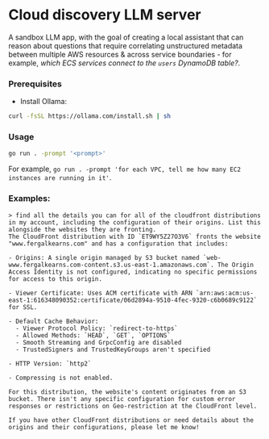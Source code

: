 # Cloud discovery LLM server

A sandbox LLM app, with the goal of creating a local assistant that can reason about questions that require correlating unstructured metadata between multiple AWS resources & across service boundaries - for example, _which ECS services connect to the `users` DynamoDB table?_.

### Prerequisites

* Install Ollama:

```bash
curl -fsSL https://ollama.com/install.sh | sh
```


### Usage

```bash
go run . -prompt '<prompt>'
```

For example, `go run . -prompt 'for each VPC, tell me how many EC2 instances are running in it'`.

### Examples:

```
> find all the details you can for all of the cloudfront distributions in my account, including the configuration of their origins. List this alongside the websites they are fronting.
The CloudFront distribution with ID `ET9WY5Z27O3V6` fronts the website "www.fergalkearns.com" and has a configuration that includes:

- Origins: A single origin managed by S3 bucket named `web-www.fergalkearns.com-content.s3.us-east-1.amazonaws.com`. The Origin Access Identity is not configured, indicating no specific permissions for access to this origin.

- Viewer Certificate: Uses ACM certificate with ARN `arn:aws:acm:us-east-1:616348090352:certificate/06d2894a-9510-4fec-9320-c6b0689c9122` for SSL.

- Default Cache Behavior:
  - Viewer Protocol Policy: `redirect-to-https`
  - Allowed Methods: `HEAD`, `GET`, `OPTIONS`
  - Smooth Streaming and GrpcConfig are disabled
  - TrustedSigners and TrustedKeyGroups aren't specified
  
- HTTP Version: `http2`
  
- Compressing is not enabled.

For this distribution, the website's content originates from an S3 bucket. There isn't any specific configuration for custom error responses or restrictions on Geo-restriction at the CloudFront level. 

If you have other CloudFront distributions or need details about the origins and their configurations, please let me know!
```
